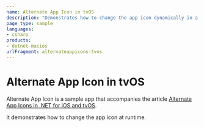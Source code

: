```yaml
---
name: Alternate App Icon in tvOS
description: "Demonstrates how to change the app icon dynamically in a .NET for tvOS app"
page_type: sample
languages:
- csharp
products:
- dotnet-macios
urlFragment: alternateappicons-tvos
---
```


# Alternate App Icon in tvOS

Alternate App Icon is a sample app that accompanies the article [Alternate App Icons in .NET for iOS and tvOS](#todo-link).

It demonstrates how to change the app icon at runtime.
